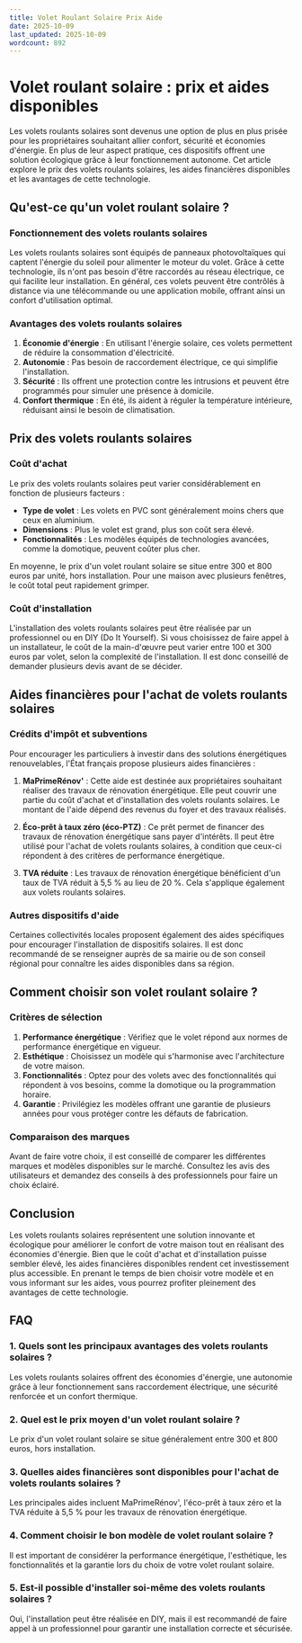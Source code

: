 ```yaml
---
title: Volet Roulant Solaire Prix Aide
date: 2025-10-09
last_updated: 2025-10-09
wordcount: 892
---
```


# Volet roulant solaire : prix et aides disponibles

Les volets roulants solaires sont devenus une option de plus en plus prisée pour les propriétaires souhaitant allier confort, sécurité et économies d'énergie. En plus de leur aspect pratique, ces dispositifs offrent une solution écologique grâce à leur fonctionnement autonome. Cet article explore le prix des volets roulants solaires, les aides financières disponibles et les avantages de cette technologie.

## Qu'est-ce qu'un volet roulant solaire ?

### Fonctionnement des volets roulants solaires

Les volets roulants solaires sont équipés de panneaux photovoltaïques qui captent l'énergie du soleil pour alimenter le moteur du volet. Grâce à cette technologie, ils n'ont pas besoin d'être raccordés au réseau électrique, ce qui facilite leur installation. En général, ces volets peuvent être contrôlés à distance via une télécommande ou une application mobile, offrant ainsi un confort d'utilisation optimal.

### Avantages des volets roulants solaires

1. **Économie d'énergie** : En utilisant l'énergie solaire, ces volets permettent de réduire la consommation d'électricité.
2. **Autonomie** : Pas besoin de raccordement électrique, ce qui simplifie l'installation.
3. **Sécurité** : Ils offrent une protection contre les intrusions et peuvent être programmés pour simuler une présence à domicile.
4. **Confort thermique** : En été, ils aident à réguler la température intérieure, réduisant ainsi le besoin de climatisation.

## Prix des volets roulants solaires

### Coût d'achat

Le prix des volets roulants solaires peut varier considérablement en fonction de plusieurs facteurs :

- **Type de volet** : Les volets en PVC sont généralement moins chers que ceux en aluminium.
- **Dimensions** : Plus le volet est grand, plus son coût sera élevé.
- **Fonctionnalités** : Les modèles équipés de technologies avancées, comme la domotique, peuvent coûter plus cher.

En moyenne, le prix d'un volet roulant solaire se situe entre 300 et 800 euros par unité, hors installation. Pour une maison avec plusieurs fenêtres, le coût total peut rapidement grimper.

### Coût d'installation

L'installation des volets roulants solaires peut être réalisée par un professionnel ou en DIY (Do It Yourself). Si vous choisissez de faire appel à un installateur, le coût de la main-d'œuvre peut varier entre 100 et 300 euros par volet, selon la complexité de l'installation. Il est donc conseillé de demander plusieurs devis avant de se décider.

## Aides financières pour l'achat de volets roulants solaires

### Crédits d'impôt et subventions

Pour encourager les particuliers à investir dans des solutions énergétiques renouvelables, l'État français propose plusieurs aides financières :

1. **MaPrimeRénov'** : Cette aide est destinée aux propriétaires souhaitant réaliser des travaux de rénovation énergétique. Elle peut couvrir une partie du coût d'achat et d'installation des volets roulants solaires. Le montant de l'aide dépend des revenus du foyer et des travaux réalisés.

2. **Éco-prêt à taux zéro (éco-PTZ)** : Ce prêt permet de financer des travaux de rénovation énergétique sans payer d'intérêts. Il peut être utilisé pour l'achat de volets roulants solaires, à condition que ceux-ci répondent à des critères de performance énergétique.

3. **TVA réduite** : Les travaux de rénovation énergétique bénéficient d'un taux de TVA réduit à 5,5 % au lieu de 20 %. Cela s'applique également aux volets roulants solaires.

### Autres dispositifs d'aide

Certaines collectivités locales proposent également des aides spécifiques pour encourager l'installation de dispositifs solaires. Il est donc recommandé de se renseigner auprès de sa mairie ou de son conseil régional pour connaître les aides disponibles dans sa région.

## Comment choisir son volet roulant solaire ?

### Critères de sélection

1. **Performance énergétique** : Vérifiez que le volet répond aux normes de performance énergétique en vigueur.
2. **Esthétique** : Choisissez un modèle qui s'harmonise avec l'architecture de votre maison.
3. **Fonctionnalités** : Optez pour des volets avec des fonctionnalités qui répondent à vos besoins, comme la domotique ou la programmation horaire.
4. **Garantie** : Privilégiez les modèles offrant une garantie de plusieurs années pour vous protéger contre les défauts de fabrication.

### Comparaison des marques

Avant de faire votre choix, il est conseillé de comparer les différentes marques et modèles disponibles sur le marché. Consultez les avis des utilisateurs et demandez des conseils à des professionnels pour faire un choix éclairé.

## Conclusion

Les volets roulants solaires représentent une solution innovante et écologique pour améliorer le confort de votre maison tout en réalisant des économies d'énergie. Bien que le coût d'achat et d'installation puisse sembler élevé, les aides financières disponibles rendent cet investissement plus accessible. En prenant le temps de bien choisir votre modèle et en vous informant sur les aides, vous pourrez profiter pleinement des avantages de cette technologie.

## FAQ

### 1. Quels sont les principaux avantages des volets roulants solaires ?

Les volets roulants solaires offrent des économies d'énergie, une autonomie grâce à leur fonctionnement sans raccordement électrique, une sécurité renforcée et un confort thermique.

### 2. Quel est le prix moyen d'un volet roulant solaire ?

Le prix d'un volet roulant solaire se situe généralement entre 300 et 800 euros, hors installation.

### 3. Quelles aides financières sont disponibles pour l'achat de volets roulants solaires ?

Les principales aides incluent MaPrimeRénov', l'éco-prêt à taux zéro et la TVA réduite à 5,5 % pour les travaux de rénovation énergétique.

### 4. Comment choisir le bon modèle de volet roulant solaire ?

Il est important de considérer la performance énergétique, l'esthétique, les fonctionnalités et la garantie lors du choix de votre volet roulant solaire.

### 5. Est-il possible d'installer soi-même des volets roulants solaires ?

Oui, l'installation peut être réalisée en DIY, mais il est recommandé de faire appel à un professionnel pour garantir une installation correcte et sécurisée.